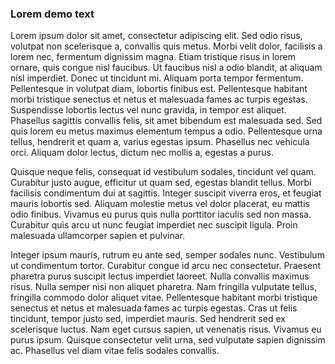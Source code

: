 ### Lorem demo text

Lorem ipsum dolor sit amet, consectetur adipiscing elit. Sed odio risus, volutpat non scelerisque a, convallis quis metus. Morbi velit dolor, facilisis a lorem nec, fermentum dignissim magna. Etiam tristique risus in lorem ornare, quis congue nisl faucibus. Ut faucibus nisl a odio blandit, at aliquam nisl imperdiet. Donec ut tincidunt mi. Aliquam porta tempor fermentum. Pellentesque in volutpat diam, lobortis finibus est. Pellentesque habitant morbi tristique senectus et netus et malesuada fames ac turpis egestas. Suspendisse lobortis lectus vel nunc gravida, in tempor est aliquet. Phasellus sagittis convallis felis, sit amet bibendum est malesuada sed. Sed quis lorem eu metus maximus elementum tempus a odio. Pellentesque urna tellus, hendrerit et quam a, varius egestas ipsum. Phasellus nec vehicula orci. Aliquam dolor lectus, dictum nec mollis a, egestas a purus.

Quisque neque felis, consequat id vestibulum sodales, tincidunt vel quam. Curabitur justo augue, efficitur ut quam sed, egestas blandit tellus. Morbi facilisis condimentum dui at sagittis. Integer suscipit viverra eros, et feugiat mauris lobortis sed. Aliquam molestie metus vel dolor placerat, eu mattis odio finibus. Vivamus eu purus quis nulla porttitor iaculis sed non massa. Curabitur quis arcu ut nunc feugiat imperdiet nec suscipit ligula. Proin malesuada ullamcorper sapien et pulvinar.

Integer ipsum mauris, rutrum eu ante sed, semper sodales nunc. Vestibulum ut condimentum tortor. Curabitur congue id arcu nec consectetur. Praesent pharetra purus suscipit lectus imperdiet laoreet. Nulla convallis maximus risus. Nulla semper nisi non aliquet pharetra. Nam fringilla vulputate tellus, fringilla commodo dolor aliquet vitae. Pellentesque habitant morbi tristique senectus et netus et malesuada fames ac turpis egestas. Cras ut felis tincidunt, tempor justo sed, imperdiet mauris. Sed hendrerit sed ex scelerisque luctus. Nam eget cursus sapien, ut venenatis risus. Vivamus eu purus ipsum. Quisque consectetur velit urna, sed vulputate sapien dignissim ac. Phasellus vel diam vitae felis sodales convallis.
